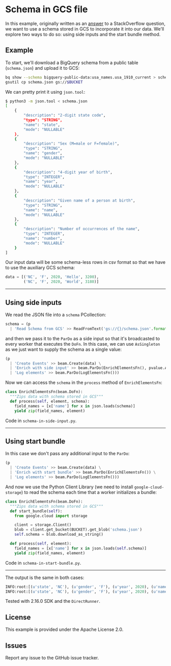 # Schema in GCS file

In this example, originally written as an [answer](https://stackoverflow.com/a/59504952/6121516) to a StackOverflow question, we want to use a schema stored in GCS to incorporate it into our data. We'll explore two ways to do so: using side inputs and the start bundle method.

## Example

To start, we'll download a BigQuery schema from a public table (`schema.json`) and upload it to GCS:

```bash
bq show --schema bigquery-public-data:usa_names.usa_1910_current > schema.json
gsutil cp schema.json gs://$BUCKET
```

We can pretty print it using `json.tool`:

```bash
$ python3 -m json.tool < schema.json
[
    {
        "description": "2-digit state code",
        "type": "STRING",
        "name": "state",
        "mode": "NULLABLE"
    },
    {
        "description": "Sex (M=male or F=female)",
        "type": "STRING",
        "name": "gender",
        "mode": "NULLABLE"
    },
    {
        "description": "4-digit year of birth",
        "type": "INTEGER",
        "name": "year",
        "mode": "NULLABLE"
    },
    {
        "description": "Given name of a person at birth",
        "type": "STRING",
        "name": "name",
        "mode": "NULLABLE"
    },
    {
        "description": "Number of occurrences of the name",
        "type": "INTEGER",
        "name": "number",
        "mode": "NULLABLE"
    }
]
```

Our input data will be some schema-less rows in csv format so that we have to use the auxiliary GCS schema:

```python
data = [('NC', 'F', 2020, 'Hello', 3200),
        ('NC', 'F', 2020, 'World', 3180)]
```

---

## Using side inputs

We read the JSON file into a `schema` PCollection:

```python
schema = (p 
  | 'Read Schema from GCS' >> ReadFromText('gs://{}/schema.json'.format(BUCKET)))
```

and then we pass it to the `ParDo` as a side input so that it's broadcasted to every worker that executes the `DoFn`. In this case, we can use `AsSingleton` as we just want to supply the schema as a single value:

```python
(p
  | 'Create Events' >> beam.Create(data) \
  | 'Enrich with side input' >> beam.ParDo(EnrichElementsFn(), pvalue.AsSingleton(schema)) \
  | 'Log elements' >> beam.ParDo(LogElementsFn()))
```

Now we can access the `schema` in the `process` method of `EnrichElementsFn`:

```python
class EnrichElementsFn(beam.DoFn):
  """Zips data with schema stored in GCS"""
  def process(self, element, schema):
    field_names = [x['name'] for x in json.loads(schema)]
    yield zip(field_names, element)
```

Code in `schema-in-side-input.py`.

---

## Using start bundle

In this case we don't pass any additional input to the `ParDo`:

```python
(p
  | 'Create Events' >> beam.Create(data) \
  | 'Enrich with start bundle' >> beam.ParDo(EnrichElementsFn()) \
  | 'Log elements' >> beam.ParDo(LogElementsFn()))
```

And now we use the Python Client Library (we need to install `google-cloud-storage`) to read the schema each time that a worker initializes a bundle:

```python
class EnrichElementsFn(beam.DoFn):
  """Zips data with schema stored in GCS"""
  def start_bundle(self):
    from google.cloud import storage

    client = storage.Client()
    blob = client.get_bucket(BUCKET).get_blob('schema.json')
    self.schema = blob.download_as_string()

  def process(self, element):
    field_names = [x['name'] for x in json.loads(self.schema)]
    yield zip(field_names, element)
```

Code in `schema-in-start-bundle.py`.

---

The output is the same in both cases:

```python
INFO:root:[(u'state', 'NC'), (u'gender', 'F'), (u'year', 2020), (u'name', 'Hello'), (u'number', 3200)]
INFO:root:[(u'state', 'NC'), (u'gender', 'F'), (u'year', 2020), (u'name', 'World'), (u'number', 3180)]
```

Tested with 2.16.0 SDK and the `DirectRunner`.


## License

This example is provided under the Apache License 2.0.

## Issues

Report any issue to the GitHub issue tracker.

